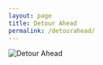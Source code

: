 ```yaml
---
layout: page
title: Detour Ahead
permalink: /detourahead/
---
```



![Detour Ahead](DetourAhead_July2024.JPG)

